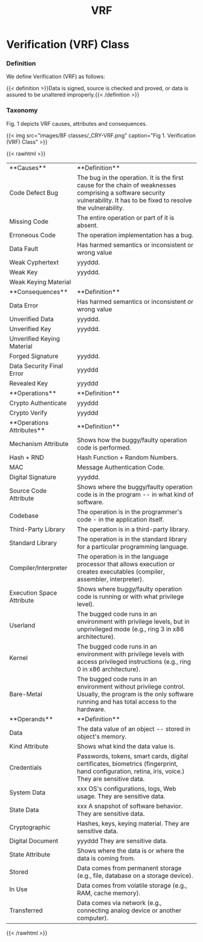 ﻿---
weight: 3
title: "VRF"
---
# Verification (VRF) Class

### Definition

We define Verification (VRF) as follows:

{{< definition >}}Data is signed, source is checked and proved, or data is assured to be unaltered improperly.{{< /definition >}}

### Taxonomy

Fig. 1 depicts VRF causes, attributes and consequences.

{{< img src="images/BF classes/_CRY-VRF.png" caption="Fig 1. Verification (VRF) Class" >}}


{{< rawhtml >}}
<table class="table">
		<tr>
			<td>
				**Causes**
			</td>
	<td>
				**Definition**
			</td>
	</tr>
	<tr>
			<td>Code Defect Bug</td>
	<td>The bug in the operation. It is the first cause for the chain of weaknesses comprising a software security vulnerability. It has to be fixed to resolve the vulnerability.</td>
	</tr>
	<tr>
			<td>Missing Code </td>
	<td>The entire operation or part of it is absent.</td>
	</tr>
	<tr>
			<td>Erroneous Code </td>
	<td>The operation implementation has a bug.</td>
	</tr>
	<tr>
			<td>Data Fault</td>
	<td>Has harmed semantics or inconsistent or wrong value</td>
	</tr>
	<tr>
			<td>Weak Cyphertext </td>
	<td>yyyddd.</td>
	</tr>
	<tr>
			<td>Weak Key </td>
	<td>yyyddd.</td>
	</tr>
	<tr>
			<td>Weak Keying Material </td>
	<td></td>
	</tr>
	<tr>
			<td>
				**Consequences**
			</td>
	<td>
				**Definition**
			</td>
	</tr>
	<tr>
			<td>Data Error</td>
	<td>Has harmed semantics or inconsistent or wrong value</td>
	</tr>
	<tr>
			<td>Unverified Data </td>
	<td>yyyddd.</td>
	</tr>
	<tr>
			<td>Unverified Key </td>
	<td>yyyddd.</td>
	</tr>
	<tr>
			<td>Unverified Keying Material </td>
	<td></td>
	</tr>
	<tr>
			<td>Forged Signature </td>
	<td>yyyddd.</td>
	</tr>
	<tr>
			<td>Data Security Final Error</td>
	<td>yyyddd</td>
	</tr>
	<tr>
			<td>Revealed Key </td>
	<td>yyyddd</td>
	</tr>
	<tr>
			<td>
				**Operations**
			</td>
	<td>
				**Definition**
			</td>
	</tr>
	<tr>
			<td>Crypto Authenticate </td>
	<td>yyyddd</td>
	</tr>
	<tr>
			<td>Crypto Verify </td>
	<td>yyyddd</td>
	</tr>
	<tr>
			<td>
				**Operations Attributes**
			</td>
	<td>
				**Definition**
			</td>
	</tr>
	<tr>
			<td>Mechanism Attribute</td>
	<td>Shows how the buggy/faulty operation code is performed.</td>
	</tr>
	<tr>
			<td>Hash + RND </td>
	<td>Hash Function + Random Numbers.</td>
	</tr>
	<tr>
			<td>MAC </td>
	<td>Message Authentication Code.</td>
	</tr>
	<tr>
			<td>Digital Signature </td>
	<td>yyyddd.</td>
	</tr>
	<tr>
			<td>Source Code Attribute</td>
	<td>Shows where the buggy/faulty operation code is in the program -- in what kind of software.</td>
	</tr>
	<tr>
			<td>Codebase </td>
	<td>The operation is in the programmer's code - in the application itself.</td>
	</tr>
	<tr>
			<td>Third-Party Library </td>
	<td>The operation is in a third-party library.</td>
	</tr>
	<tr>
			<td>Standard Library </td>
	<td>The operation is in the standard library for a particular programming language.</td>
	</tr>
	<tr>
			<td>Compiler/Interpreter </td>
	<td>The operation is in the language processor that allows execution or creates executables (compiler, assembler, interpreter).</td>
	</tr>
	<tr>
			<td>Execution Space Attribute</td>
	<td>Shows where buggy/faulty operation code is running or with what privilege level).</td>
	</tr>
	<tr>
			<td>Userland </td>
	<td>The bugged code runs in an environment with privilege levels, but in unprivileged mode (e.g., ring 3 in x86 architecture).</td>
	</tr>
	<tr>
			<td>Kernel </td>
	<td>The bugged code runs in an environment with privilege levels with access privileged instructions (e.g., ring 0 in x86 architecture).</td>
	</tr>
	<tr>
			<td>Bare-Metal </td>
	<td>The bugged code runs in an environment without privilege control. Usually, the program is the only software running and has total access to the hardware.</td>
	</tr>
	<tr>
			<td>
				**Operands**
			</td>
	<td>
				**Definition**
			</td>
	</tr>
	<tr>
			<td>Data </td>
	<td>The data value of an object -- stored in object's memory.</td>
	</tr>
	<tr>
			<td>Kind Attribute</td>
	<td>Shows what kind the data value is.</td>
	</tr>
	<tr>
			<td>Credentials </td>
	<td>Passwords, tokens, smart cards, digital certificates, biometrics (fingerprint, hand configuration, retina, iris, voice.) They are sensitive data.</td>
	</tr>
	<tr>
			<td>System Data </td>
	<td>xxx OS's configurations, logs, Web usage. They are sensitive data.</td>
	</tr>
	<tr>
			<td>State Data </td>
	<td>xxx A snapshot of software behavior. They are sensitive data.</td>
	</tr>
	<tr>
			<td>Cryptographic </td>
	<td>Hashes, keys, keying material. They are sensitive data.</td>
	</tr>
	<tr>
			<td>Digital Document </td>
	<td>yyyddd They are sensitive data.</td>
	</tr>
	<tr>
			<td>State Attribute</td>
	<td>Shows where the data is or where the data is coming from.</td>
	</tr>
	<tr>
			<td>Stored </td>
	<td>Data comes from permanent storage (e.g., file, database on a storage device).</td>
	</tr>
	<tr>
			<td>In Use </td>
	<td>Data comes from volatile storage (e.g., RAM, cache memory).</td>
	</tr>
	<tr>
			<td>Transferred </td>
	<td>Data comes via network (e.g., connecting analog device or another computer).</td>
	</tr>
	
</table>
{{< /rawhtml >}}
	